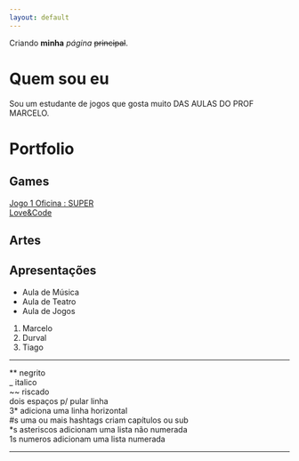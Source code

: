 ```yaml
---
layout: default
---
```


Criando **minha** _página_ ~~principal~~.

# Quem sou eu

Sou um estudante de jogos que gosta muito DAS AULAS DO PROF MARCELO.  
  
# Portfolio

## Games

[Jogo 1 Oficina : SUPER](https://zevictor.github.io/CapWhite/)  
[Love&Code](https://zevictor.github.io/Love&Code/)  

## Artes

## Apresentações
* Aula de Música
* Aula de Teatro
* Aula de Jogos
1. Marcelo
2. Durval
3. Tiago



* * *

** negrito  
_  italico  
~~ riscado  
   dois espaços p/ pular linha  
3* adiciona uma linha horizontal  
#s uma ou mais hashtags criam capítulos ou sub  
*s asteriscos adicionam uma lista não numerada  
1s numeros adicionam uma lista numerada  

* * *
